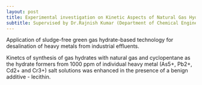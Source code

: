 ```yaml
---
layout: post
title: Experimental investigation on Kinetic Aspects of Natural Gas Hydrates for Heavy Metal Salt Desalination
subtitle: Supervised by Dr.Rajnish Kumar (Department of Chemical Engineering, IITM) 
---
```


Application of sludge-free green gas hydrate-based technology for desalination of heavy metals from industrial effluents.  

Kinetcs of synthesis of gas hydrates with natural gas and cyclopentane as the hydrate formers from 1000 ppm of individual heavy metal (As5+, Pb2+, Cd2+ and Cr3+) salt solutions  was enhanced in the presence of a benign additive - lecithin.
 
